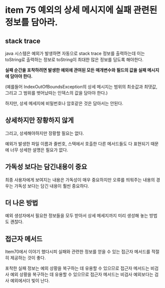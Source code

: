 # item 75 예외의 상세 메시지에 실패 관련된 정보를 담아라.

## stack trace

java 시스템은 예외가 발생하면 자동으로 stack trace 정보를 출력하는데 이는 toString로 출력하는 정보로 toString이 최대한 많은 정보를 담도록 해야한다.

__실패 순간을 포착하려면 발생한 예외에 관여된 모든 매개변수와 필드의 값을 실패 메시지에 담아야 한다.__

(예를들어 IndexOutOfBoundsException의 상세 메시지는 범위의 최솟값과 최댓값, 그리고 그 범위를 벗어났따는 인덱스의 값을 담아야 한다.)

하지만, 상세 메세지에 비밀번호나 암호같은 것은 담아서는 안된다.



## 상세하지만 장황하지 않게

그리고, 상세해야하지만 장황할 필요는 없다.

예외가 발생한 파일 이름과 줄번호, 스택에서 호출한 다른 메서드들도 다 표현되기 때문에 너무 상세한 설명은 필요가 없다.



## 가독성 보다는 담긴내용이 중요

최종 사용자에게 보여지는 내용은 가독성이 매우 중요하지만 오류를 띄워주는 내용의 경우는 가독성 보다는 담긴 내용이 훨씬 중요하다.



## 더 나은 방법

예외 생성자에서 필요한 정보들을 모두 받아서 상세 메세지까지 미리 생성해 놓는 방법도 괜찮다.



## 접근자 메서드

Item70에서 이야기 했다시피 실패와 관련한 정보를 얻을 수 있는 접근자 메서드를 적절히 제공하는 것이 좋다.

포착한 실패 정보는 예외 상황을 복구하는 데 유용할 수 있으므로 접근자 메서드는 비검사 예외 상황을 복구하는 데 유용할 수 있으므로 접근자 메서드는 비검사 예외보다는 검사 예외에서더 빛이 난다.

